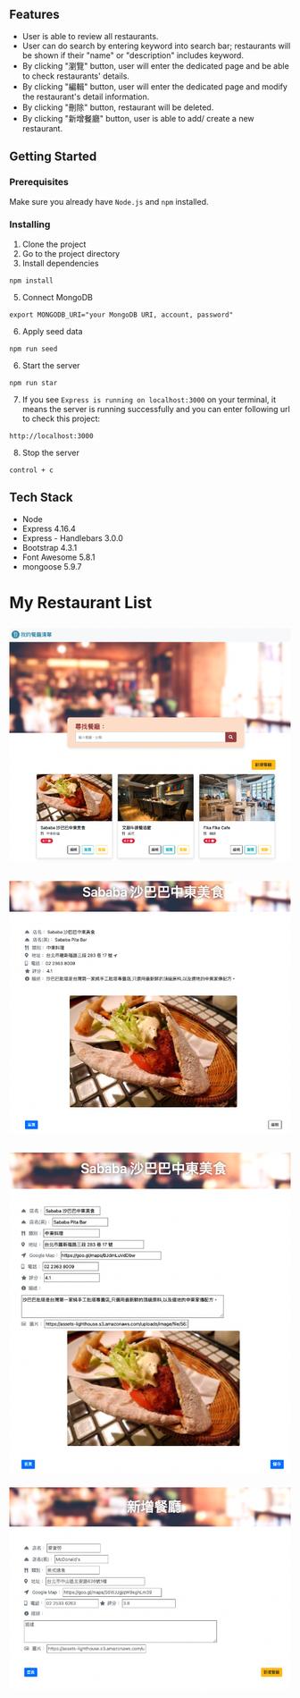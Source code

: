 ## Features
- User is able to review all restaurants.
- User can do search by entering keyword into search bar; restaurants will be shown if their "name" or "description" includes keyword.
- By clicking "瀏覽" button, user will enter the dedicated page and be able to check restaurants' details.
- By clicking "編輯" button, user will enter the dedicated page and modify the restaurant's detail information.
- By clicking "刪除" button, restaurant will be deleted.
- By clicking "新增餐廳" button, user is able to add/ create a new restaurant. 



## Getting Started
### Prerequisites
Make sure you already have `Node.js` and `npm` installed.

### Installing
1. Clone the project
2. Go to the project directory
3. Install dependencies
```
npm install
```
5. Connect MongoDB
```
export MONGODB_URI="your MongoDB URI, account, password"
```
6. Apply seed data
```
npm run seed
```
6. Start the server
```
npm run star
```
7. If you see  `Express is running on localhost:3000`  on your terminal, it means the server is running successfully and you can enter following url to check this project:
```
http://localhost:3000
``` 
8. Stop the server
```
control + c
```



## Tech Stack
- Node
- Express 4.16.4
- Express - Handlebars 3.0.0
- Bootstrap 4.3.1
- Font Awesome 5.8.1
- mongoose 5.9.7


# My Restaurant List
![Home Page](https://github.com/Yunya-Hsu/S2-3_W1_A1_restaurant-list/blob/main/public/img/homePage.png)
---
![Review Page](https://github.com/Yunya-Hsu/S2-3_W1_A1_restaurant-list/blob/main/public/img/reviewPage.png)
---
![Edit Page](https://github.com/Yunya-Hsu/S2-3_W1_A1_restaurant-list/blob/main/public/img/editPage.png)
---
![Create Page](https://github.com/Yunya-Hsu/S2-3_W1_A1_restaurant-list/blob/main/public/img/createPage.png)
